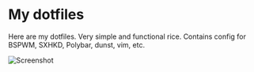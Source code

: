 # My dotfiles
Here are my dotfiles. Very simple and functional rice.
Contains config for BSPWM, SXHKD, Polybar, dunst, vim, etc.

![Screenshot](https://github.com/TechGuyOnTGB/dotfiles/blob/master/dotfile_000.png)
